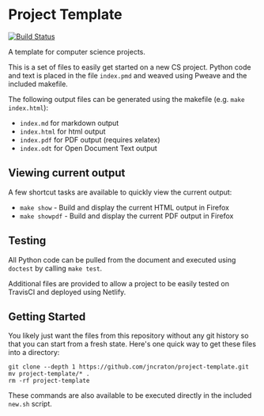 Project Template
================

[![Build Status](https://travis-ci.org/jncraton/project-template.svg?branch=master)](https://travis-ci.org/jncraton/project-template)

A template for computer science projects.

This is a set of files to easily get started on a new CS project. Python code and text is placed in the file `index.pmd` and weaved using Pweave and the included makefile. 

The following output files can be generated using the makefile (e.g. `make index.html`):

- `index.md` for markdown output
- `index.html` for html output
- `index.pdf` for PDF output (requires xelatex)
- `index.odt` for Open Document Text output

Viewing current output
----------------------

A few shortcut tasks are available to quickly view the current output:

- `make show` - Build and display the current HTML output in Firefox
- `make showpdf` - Build and display the current PDF output in Firefox

Testing
-------

All Python code can be pulled from the document and executed using `doctest` by calling `make test`.

Additional files are provided to allow a project to be easily tested on TravisCI and deployed using Netlify.

Getting Started
---------------

You likely just want the files from this repository without any git history so that you can start from a fresh state. Here's one quick way to get these files into a directory:

    git clone --depth 1 https://github.com/jncraton/project-template.git
    mv project-template/* .
    rm -rf project-template

These commands are also available to be executed directly in the included `new.sh` script.